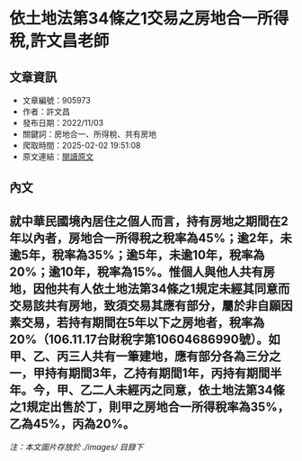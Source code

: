 # 依土地法第34條之1交易之房地合一所得稅,許文昌老師

## 文章資訊
- 文章編號：905973
- 作者：許文昌
- 發布日期：2022/11/03
- 關鍵詞：房地合一、所得稅、共有房地
- 爬取時間：2025-02-02 19:51:08
- 原文連結：[閱讀原文](https://real-estate.get.com.tw/Columns/detail.aspx?no=905973)

## 內文
就中華民國境內居住之個人而言，持有房地之期間在2年以內者，房地合一所得稅之稅率為45%；逾2年，未逾5年，稅率為35%；逾5年，未逾10年，稅率為20%；逾10年，稅率為15%。惟個人與他人共有房地，因他共有人依土地法第34條之1規定未經其同意而交易該共有房地，致須交易其應有部分，屬於非自願因素交易，若持有期間在5年以下之房地者，稅率為20%（106.11.17台財稅字第10604686990號）。如甲、乙、丙三人共有一筆建地，應有部分各為三分之一，甲持有期間3年，乙持有期間1年，丙持有期間半年。今，甲、乙二人未經丙之同意，依土地法第34條之1規定出售於丁，則甲之房地合一所得稅率為35%，乙為45%，丙為20%。
---
*注：本文圖片存放於 ./images/ 目錄下*
